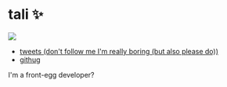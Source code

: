 # tali ✨

![](https://pbs.twimg.com/media/Dpx7aOyV4AAQbhd.jpg:large)

- [tweets (don't follow me I'm really boring (but also please do))]()
- [githug](https://github.com/nm-t)

I'm a front-egg developer?
